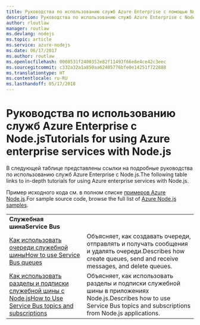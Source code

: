 ```yaml
---
title: Руководства по использованию служб Azure Enterprise с помощью Node.js.
description: Руководства по использованию служб Azure Enterprise с Node.js.
author: rloutlaw
manager: routlaw
ms.devlang: nodejs
ms.topic: article
ms.service: azure-nodejs
ms.date: 06/17/2017
ms.author: routlaw
ms.openlocfilehash: 0008531f2400352e82f11493f66e8e4ce42c3eec
ms.sourcegitcommit: c332a32a1a850aa62405776bfe0e14251f722888
ms.translationtype: HT
ms.contentlocale: ru-RU
ms.lasthandoff: 05/17/2018
---
```

# <a name="tutorials-for-using-azure-enterprise-services-with-nodejs"></a><span data-ttu-id="c655d-103">Руководства по использованию служб Azure Enterprise с Node.js</span><span class="sxs-lookup"><span data-stu-id="c655d-103">Tutorials for using Azure enterprise services with Node.js</span></span>

<span data-ttu-id="c655d-104">В следующей таблице представлены ссылки на подробные руководства по использованию служб Azure Enterprise с Node.js.</span><span class="sxs-lookup"><span data-stu-id="c655d-104">The following table links to in-depth tutorials for using Azure enterprise services with Node.js.</span></span>

<span data-ttu-id="c655d-105">Пример исходного кода см. в полном списке [примеров Azure Node.js](https://azure.microsoft.com/resources/samples/?term=nodejs).</span><span class="sxs-lookup"><span data-stu-id="c655d-105">For sample source code, browse the full list of [Azure Node.js samples](https://azure.microsoft.com/resources/samples/?term=nodejs).</span></span>

| | |
|---|---|
| <span data-ttu-id="c655d-106">**Служебная шина**</span><span class="sxs-lookup"><span data-stu-id="c655d-106">**Service Bus**</span></span> ||
| [<span data-ttu-id="c655d-107">Как использовать очереди служебной шины</span><span class="sxs-lookup"><span data-stu-id="c655d-107">How to use Service Bus queues</span></span>](http://docs.microsoft.com/azure/service-bus-messaging/service-bus-nodejs-how-to-use-queues?toc=/azure/node/toc.json&bc=/azure/node/toc.json) | <span data-ttu-id="c655d-108">Объясняет, как создавать очереди, отправлять и получать сообщения и удалять очереди.</span><span class="sxs-lookup"><span data-stu-id="c655d-108">Describes how create queues, send and receive messages, and delete queues.</span></span> |
| [<span data-ttu-id="c655d-109">Как использовать разделы и подписки служебной шины с Node.js</span><span class="sxs-lookup"><span data-stu-id="c655d-109">How to Use Service Bus topics and subscriptions</span></span>](http://docs.microsoft.com/azure/service-bus-messaging/service-bus-nodejs-how-to-use-topics-subscriptions?toc=/azure/node/toc.json&bc=/azure/node/toc.json) | <span data-ttu-id="c655d-110">Объясняет, как использовать разделы и подписки служебной шины в приложениях Node.js.</span><span class="sxs-lookup"><span data-stu-id="c655d-110">Describes how to use Service Bus topics and subscriptions from Node.js applications.</span></span> |
